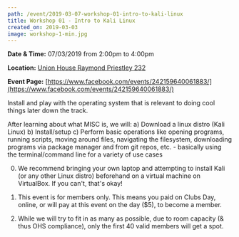 ```yaml
---
path: /event/2019-03-07-workshop-01-intro-to-kali-linux
title: Workshop 01 - Intro to Kali Linux
created_on: 2019-03-03
image: workshop-1-min.jpg
---
```


**Date & Time:** 07/03/2019 from 2:00pm to 4:00pm

**Location:** [Union House Raymond Priestley 232](https://maps.unimelb.edu.au/point?poi=657659)

**Event Page:** [https://www.facebook.com/events/242159640061883/](https://www.facebook.com/events/242159640061883/)


Install and play with the operating system that is relevant to doing cool things later down the track. 

After learning about what MISC is, we will:
a) Download a linux distro (Kali Linux)
b) Install/setup
c) Perform basic operations like opening programs, running scripts, moving around files, navigating the filesystem, downloading programs via package manager and from git repos, etc. - basically using the terminal/command line for a variety of use cases

0) We recommend bringing your own laptop and attempting to install Kali (or any other Linux distro) beforehand on a virtual machine on VirtualBox. If you can't, that's okay!

1) This event is for members only. This means you paid on Clubs Day, online, or will pay at this event on the day ($5), to become a member.

2) While we will try to fit in as many as possible, due to room capacity (& thus OHS compliance), only the first 40 valid members will get a spot.